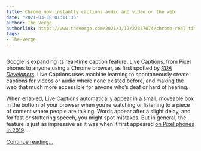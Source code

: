 ```yaml
---
title: Chrome now instantly captions audio and video on the web
date: "2021-03-18 01:11:36"
author: The Verge
authorlink: https://www.theverge.com/2021/3/17/22337074/chrome-real-time-live-captions-audio-accessibility
tags:
- The-Verge
---
```

<figure>
      <img alt="" src="https://cdn.vox-cdn.com/thumbor/YaG09nhFGqzAaatWO8xFBUwcnDo=/139x234:888x733/1310x873/cdn.vox-cdn.com/uploads/chorus_image/image/68984871/Screen_Shot_2021_03_17_at_4.21.12_PM.0.png" />
    </figure>

  <p id="5UtL8v">Google is expanding its real-time caption feature, Live Captions, from Pixel phones to anyone using a Chrome browser, as first spotted by <a href="https://www.xda-developers.com/google-chrome-live-caption-feature-rolls-out-transcribe-speech-videos/"><em>XDA Developers</em></a>. Live Captions uses machine learning to spontaneously create captions for videos or audio where none existed before, and making the web that much more accessible for anyone who’s deaf or hard of hearing.</p>
<p id="t1xrjd">When enabled, Live Captions automatically appear in a small, moveable box in the bottom of your browser when you’re watching or listening to a piece of content where people are talking. Words appear after a slight delay, and for fast or stuttering speech, you might spot mistakes. But in general, the feature is just as impressive as it was when it first appeared <a href="https://www.theverge.com/2019/10/21/20923660/google-pixel-4-xl-review-camera-radar-face-unlock-90hz-display-telephoto">on Pixel phones in 2019</a>....</p>
  <p>
    <a href="https://www.theverge.com/2021/3/17/22337074/chrome-real-time-live-captions-audio-accessibility">Continue reading&hellip;</a>
  </p>